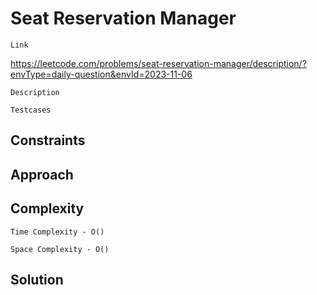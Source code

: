 # Seat Reservation Manager
 

`Link`

https://leetcode.com/problems/seat-reservation-manager/description/?envType=daily-question&envId=2023-11-06 

`Description`



`Testcases`



## Constraints



## Approach



## Complexity

`Time Complexity - O()`

`Space Complexity - O()`

## Solution

```java

```